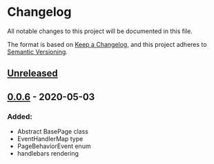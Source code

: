 # Changelog
All notable changes to this project will be documented in this file.

The format is based on [Keep a Changelog](https://keepachangelog.com/en/1.0.0/),
and this project adheres to [Semantic Versioning](https://semver.org/spec/v2.0.0.html).

## [Unreleased]

## [0.0.6] - 2020-05-03
### Added:
- Abstract BasePage class
- EventHandlerMap type
- PageBehaviorEvent enum
- handlebars rendering

[Unreleased]: https://github.com/FreeElephants/clean-core/compare/0.0.6...HEAD
[0.0.6]: https://github.com/FreeElephants/clean-core/compare/0.5.0...0.6.0

